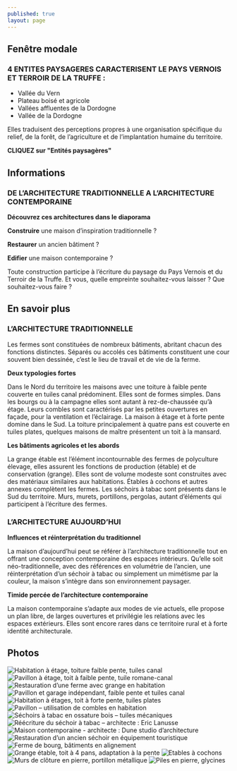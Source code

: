 ```yaml
---
published: true
layout: page
---
```


## Fenêtre modale

### 4 ENTITES PAYSAGERES CARACTERISENT LE PAYS VERNOIS ET TERROIR DE LA TRUFFE :

- Vallée du Vern
- Plateau boisé et agricole
- Vallées affluentes de la Dordogne
- Vallée de la Dordogne

Elles traduisent des perceptions propres à une organisation spécifique du relief, de la forêt, de l’agriculture et de l’implantation humaine du territoire.

**CLIQUEZ sur "Entités paysagères"**

## Informations

### DE L’ARCHITECTURE TRADITIONNELLE A L’ARCHITECTURE CONTEMPORAINE

**Découvrez ces architectures dans le diaporama**

**Construire** une maison d’inspiration traditionnelle ? 

**Restaurer** un ancien bâtiment ?

**Edifier** une maison contemporaine ?

Toute construction participe à l’écriture du paysage du Pays Vernois et du Terroir de la Truffe. Et vous, quelle empreinte souhaitez-vous laisser ? Que souhaitez-vous faire ? 

## En savoir plus

### L’ARCHITECTURE TRADITIONNELLE

Les fermes sont constituées de nombreux bâtiments, abritant chacun des fonctions distinctes. Séparés ou accolés ces bâtiments constituent une cour souvent bien dessinée, c’est le lieu de travail et de vie de la ferme.

**Deux typologies fortes**

Dans le Nord du territoire les maisons avec une toiture à faible pente couverte en tuiles canal prédominent. Elles sont de formes simples. Dans les bourgs ou à la campagne elles sont autant à rez-de-chaussée qu’à étage. Leurs combles sont caractérisés par les petites ouvertures en façade, pour la ventilation et l’éclairage.
La maison à étage et à forte pente domine dans le Sud. La toiture principalement à quatre pans est couverte en tuiles plates, quelques maisons de maître présentent un toit à la mansard.

**Les bâtiments agricoles et les abords**

La grange étable est l’élément incontournable des fermes de polyculture élevage, elles assurent les fonctions de production (étable) et de conservation (grange). Elles sont de volume modeste sont construites avec des matériaux similaires aux habitations. Étables à cochons et autres annexes complètent les fermes. Les séchoirs à tabac sont présents dans le Sud du territoire. Murs, murets, portillons, pergolas, autant d’éléments qui participent à l’écriture des fermes.

### L’ARCHITECTURE AUJOURD’HUI

**Influences et réinterprétation du traditionnel**

La maison d’aujourd’hui peut se référer à l’architecture traditionnelle tout en offrant une conception contemporaine des espaces intérieurs. Qu’elle soit néo-traditionnelle, avec des références en volumétrie de l’ancien, une réinterprétation d’un séchoir à tabac ou simplement un mimétisme par la couleur, la maison s’intègre dans son environnement paysager.


**Timide percée de l’architecture contemporaine**

La maison contemporaine s’adapte aux modes de vie actuels, elle propose un plan libre, de larges ouvertures et privilégie les relations avec les espaces extérieurs. Elles sont encore rares dans ce territoire rural et à forte identité architecturale. 


## Photos
![Habitation à étage, toiture faible pente, tuiles canal](/data/images/20/architecture/20_ARCHITECTURE_1.jpg)
![Pavillon à étage, toit à faible pente, tuile romane-canal](/data/images/20/architecture/20_ARCHITECTURE_2.jpg)
![Restauration d’une ferme avec grange en habitation](/data/images/20/architecture/20_ARCHITECTURE_3.jpg)
![Pavillon et garage indépendant, faible pente et tuiles canal ](/data/images/20/architecture/20_ARCHITECTURE_4.jpg)
![Habitation à étages, toit à forte pente, tuiles plates](/data/images/20/architecture/20_ARCHITECTURE_5.jpg)
![Pavillon – utilisation de combles en habitation](/data/images/20/architecture/20_ARCHITECTURE_6.jpg)
![Séchoirs à tabac en ossature bois – tuiles mécaniques](/data/images/20/architecture/20_ARCHITECTURE_7.jpg)
![Réécriture du séchoir à tabac – architecte : Eric Lanusse](/data/images/20/architecture/20_ARCHITECTURE_8.jpg)
![Maison contemporaine - architecte : Dune studio d’architecture](/data/images/20/architecture/20_ARCHITECTURE_9.jpg)
![Restauration d’un ancien séchoir en équipement touristique](/data/images/20/architecture/20_ARCHITECTURE_10.jpg)
![Ferme de bourg, bâtiments en alignement](//data/images/20/architecture/20_ARCHITECTURE_11.jpg)
![Grange étable, toit à 4 pans, adaptation à la pente](/data/images/20/architecture/20_ARCHITECTURE_12.jpg)
![Etables à cochons](/data/images/20/architecture/20_ARCHITECTURE_13.jpg)
![Murs de clôture en pierre, portillon métallique](/data/images/20/architecture/20_ARCHITECTURE_14.jpg)
![Piles en pierre, glycines](/data/images/20/architecture/20_ARCHITECTURE_15.jpg)